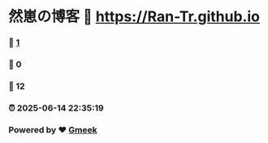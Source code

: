 # 然崽の博客 :link: https://Ran-Tr.github.io 
### :page_facing_up: [1](https://Ran-Tr.github.io/tag.html) 
### :speech_balloon: 0 
### :hibiscus: 12 
### :alarm_clock: 2025-06-14 22:35:19 
### Powered by :heart: [Gmeek](https://github.com/Meekdai/Gmeek)
